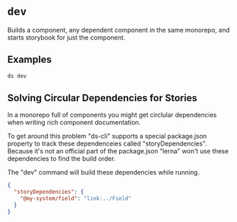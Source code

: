 # `dev`

Builds a component, any dependent component in the same monorepo, and starts storybook for just the component.

## Examples

```sh
ds dev
```

## Solving Circular Dependencies for Stories

In a monorepo full of components you might get circlular dependencies when writing rich component documentation.

To get around this problem "ds-cli" supports a special package.json property to track these dependenceies called "storyDependencies".
Because it's not an official part of the package.json "lerna" won't use these dependencies to find the build order.

The "dev" command will build these dependencies while running.

```json
{
  "storyDependencies": {
    "@my-system/field": "link:../Field"
  }
}
```

